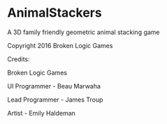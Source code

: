 # AnimalStackers
  A 3D family friendly geometric animal stacking game
  
  Copyright 2016 Broken Logic Games
  
  Credits:
  
  Broken Logic Games
  
  UI Programmer - Beau Marwaha
  
  Lead Programmer - James Troup
  
  Artist - Emily Haldeman
